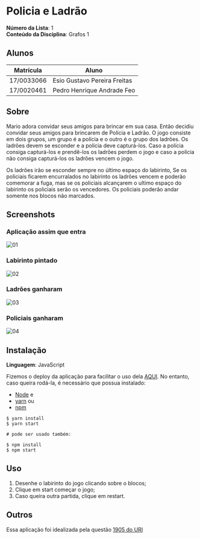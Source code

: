 # Policia e Ladrão

**Número da Lista**: 1<br>
**Conteúdo da Disciplina**: Grafos 1<br>

## Alunos

| Matrícula  | Aluno                        |
| ---------- | ---------------------------- |
| 17/0033066 | Esio Gustavo Pereira Freitas |
| 17/0020461 | Pedro Henrique Andrade Feo   |

## Sobre

Mario adora convidar seus amigos para brincar em sua casa. Então decidiu convidar seus amigos para brincarem de Polícia e Ladrão. O jogo consiste em dois grupos, um grupo é a polícia e o outro é o grupo dos ladrões. Os ladrões devem se esconder e a polícia deve capturá-los. Caso a polícia consiga capturá-los e prendê-los os ladrões perdem o jogo e caso a polícia não consiga capturá-los os ladrões vencem o jogo.

Os ladrões irão se esconder sempre no último espaço do labirinto, Se os policiais ficarem encurralados no labirinto os ladrões vencem e poderão comemorar a fuga, mas se os policiais alcançarem o ultimo espaço do labirinto os policiais serão os vencedores. Os policiais poderão andar somente nos blocos não marcados.

## Screenshots

### Aplicação assim que entra

![01](https://raw.githubusercontent.com/projeto-de-algoritmos/Grafos1_policia-ladrao/master/img/01.png)

### Labirinto pintado

![02](https://raw.githubusercontent.com/projeto-de-algoritmos/Grafos1_policia-ladrao/master/img/02.png)

### Ladrões ganharam

![03](https://raw.githubusercontent.com/projeto-de-algoritmos/Grafos1_policia-ladrao/master/img/03.png)

### Policiais ganharam

![04](https://github.com/projeto-de-algoritmos/Grafos1_policia-ladrao/blob/master/img/04.png)

## Instalação

**Linguagem**: JavaScript<br>

Fizemos o deploy da aplicação para facilitar o uso dela [AQUI](https://policia-ladrao.netlify.app/).
No entanto, caso queira rodá-la, é necessário que possua instalado:
 - [Node](https://nodejs.org/en/) e
 - [yarn](https://yarnpkg.com/) ou
 - [npm](https://www.npmjs.com/)

```ssh
$ yarn install
$ yarn start

# pode ser usado também:

$ npm install
$ npm start
```

## Uso

1. Desenhe o labirinto do jogo clicando sobre o blocos;
2. Clique em start começar o jogo;
3. Caso queira outra partida, clique em restart.

## Outros

Essa aplicação foi idealizada pela questão [1905 do URI](https://www.urionlinejudge.com.br/judge/pt/problems/view/1905)
